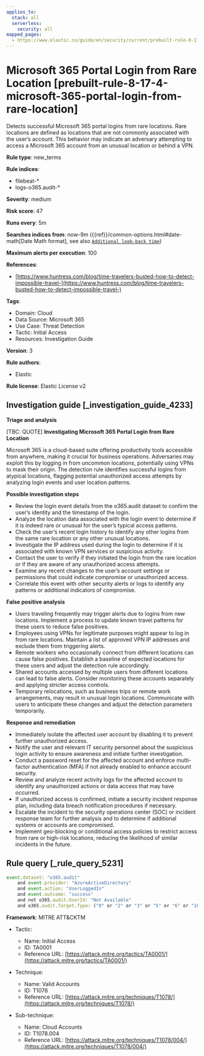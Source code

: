 ```yaml
---
applies_to:
  stack: all
  serverless:
    security: all
mapped_pages:
  - https://www.elastic.co/guide/en/security/current/prebuilt-rule-8-17-4-microsoft-365-portal-login-from-rare-location.html
---
```


# Microsoft 365 Portal Login from Rare Location [prebuilt-rule-8-17-4-microsoft-365-portal-login-from-rare-location]

Detects successful Microsoft 365 portal logins from rare locations. Rare locations are defined as locations that are not commonly associated with the user’s account. This behavior may indicate an adversary attempting to access a Microsoft 365 account from an unusual location or behind a VPN.

**Rule type**: new_terms

**Rule indices**:

* filebeat-*
* logs-o365.audit-*

**Severity**: medium

**Risk score**: 47

**Runs every**: 5m

**Searches indices from**: now-9m ({{ref}}/common-options.html#date-math[Date Math format], see also [`Additional look-back time`](docs-content://solutions/security/detect-and-alert/create-detection-rule.md#rule-schedule))

**Maximum alerts per execution**: 100

**References**:

* [https://www.huntress.com/blog/time-travelers-busted-how-to-detect-impossible-travel-](https://www.huntress.com/blog/time-travelers-busted-how-to-detect-impossible-travel-)

**Tags**:

* Domain: Cloud
* Data Source: Microsoft 365
* Use Case: Threat Detection
* Tactic: Initial Access
* Resources: Investigation Guide

**Version**: 3

**Rule authors**:

* Elastic

**Rule license**: Elastic License v2

## Investigation guide [_investigation_guide_4233]

**Triage and analysis**

[TBC: QUOTE]
**Investigating Microsoft 365 Portal Login from Rare Location**

Microsoft 365 is a cloud-based suite offering productivity tools accessible from anywhere, making it crucial for business operations. Adversaries may exploit this by logging in from uncommon locations, potentially using VPNs to mask their origin. The detection rule identifies successful logins from atypical locations, flagging potential unauthorized access attempts by analyzing login events and user location patterns.

**Possible investigation steps**

* Review the login event details from the o365.audit dataset to confirm the user’s identity and the timestamp of the login.
* Analyze the location data associated with the login event to determine if it is indeed rare or unusual for the user’s typical access patterns.
* Check the user’s recent login history to identify any other logins from the same rare location or any other unusual locations.
* Investigate the IP address used during the login to determine if it is associated with known VPN services or suspicious activity.
* Contact the user to verify if they initiated the login from the rare location or if they are aware of any unauthorized access attempts.
* Examine any recent changes to the user’s account settings or permissions that could indicate compromise or unauthorized access.
* Correlate this event with other security alerts or logs to identify any patterns or additional indicators of compromise.

**False positive analysis**

* Users traveling frequently may trigger alerts due to logins from new locations. Implement a process to update known travel patterns for these users to reduce false positives.
* Employees using VPNs for legitimate purposes might appear to log in from rare locations. Maintain a list of approved VPN IP addresses and exclude them from triggering alerts.
* Remote workers who occasionally connect from different locations can cause false positives. Establish a baseline of expected locations for these users and adjust the detection rule accordingly.
* Shared accounts accessed by multiple users from different locations can lead to false alerts. Consider monitoring these accounts separately and applying stricter access controls.
* Temporary relocations, such as business trips or remote work arrangements, may result in unusual login locations. Communicate with users to anticipate these changes and adjust the detection parameters temporarily.

**Response and remediation**

* Immediately isolate the affected user account by disabling it to prevent further unauthorized access.
* Notify the user and relevant IT security personnel about the suspicious login activity to ensure awareness and initiate further investigation.
* Conduct a password reset for the affected account and enforce multi-factor authentication (MFA) if not already enabled to enhance account security.
* Review and analyze recent activity logs for the affected account to identify any unauthorized actions or data access that may have occurred.
* If unauthorized access is confirmed, initiate a security incident response plan, including data breach notification procedures if necessary.
* Escalate the incident to the security operations center (SOC) or incident response team for further analysis and to determine if additional systems or accounts are compromised.
* Implement geo-blocking or conditional access policies to restrict access from rare or high-risk locations, reducing the likelihood of similar incidents in the future.


## Rule query [_rule_query_5231]

```js
event.dataset: "o365.audit"
    and event.provider: "AzureActiveDirectory"
    and event.action: "UserLoggedIn"
    and event.outcome: "success"
    and not o365.audit.UserId: "Not Available"
    and o365.audit.Target.Type: ("0" or "2" or "3" or "5" or "6" or "10")
```

**Framework**: MITRE ATT&CKTM

* Tactic:

    * Name: Initial Access
    * ID: TA0001
    * Reference URL: [https://attack.mitre.org/tactics/TA0001/](https://attack.mitre.org/tactics/TA0001/)

* Technique:

    * Name: Valid Accounts
    * ID: T1078
    * Reference URL: [https://attack.mitre.org/techniques/T1078/](https://attack.mitre.org/techniques/T1078/)

* Sub-technique:

    * Name: Cloud Accounts
    * ID: T1078.004
    * Reference URL: [https://attack.mitre.org/techniques/T1078/004/](https://attack.mitre.org/techniques/T1078/004/)



